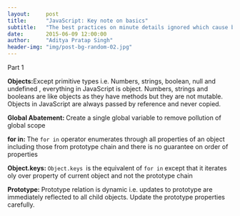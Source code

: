 ```yaml
---
layout:     post
title:      "JavaScript: Key note on basics"
subtitle:   "The best practices on minute details ignored which cause bugs in code"
date:       2015-06-09 12:00:00
author:     "Aditya Pratap Singh"
header-img: "img/post-bg-random-02.jpg"
---
```

<p> Part 1 </p>

<p><strong>Objects:</strong>Except primitive types i.e. Numbers, strings, boolean, null and undefined , everything in JavaScript is object. Numbers, strings and booleans are like objects as they have methods but they are not mutable. Objects in JavaScript are always passed by reference and never copied.</p>

<p><strong>Global Abatement: </strong>Create a single global variable to remove pollution of global scope</p>

<p><strong>for in: </strong> The <code>for in</code> operator enumerates through all properties of an object including those from prototype chain and there is no guarantee on order of properties </p>

<p><strong>Object.keys: </strong> <code>Object.keys </code>is the equivalent of <code>for in</code> except that it iterates oly over property of current object and not the prototype chain</p>

<p><strong>Prototype: </strong> Prototype relation is dynamic i.e. updates to prototype are immediately reflected to all child objects. Update the prototype properties carefully. </p>


